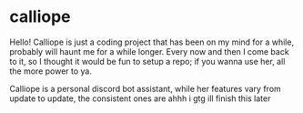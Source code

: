 # calliope
Hello! Calliope is just a coding project that has been on my mind for a while, probably will haunt me for a while longer. Every now and then I come back to it, so I thought it would be fun to setup a repo; if you wanna use her, all the more power to ya.

Calliope is a personal discord bot assistant, while her features vary from update to update, the consistent ones are ahhh i gtg ill finish this later
